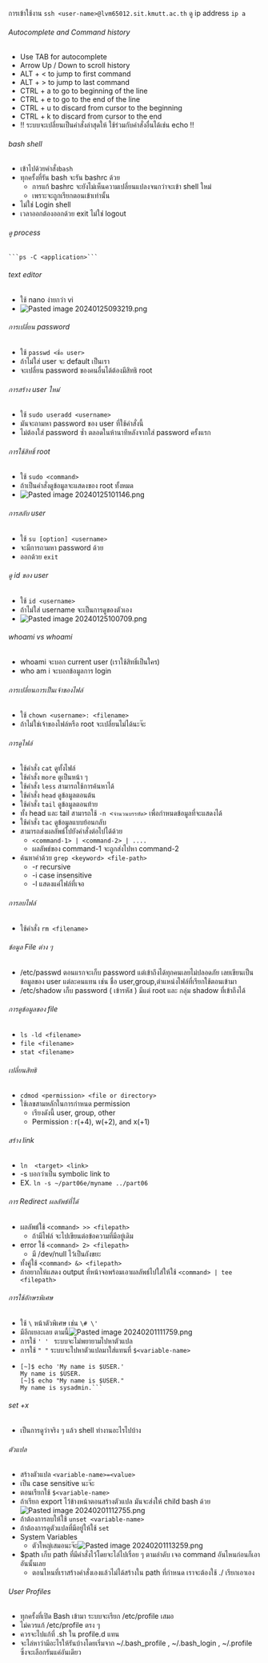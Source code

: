 การเข้าใช้งาน
	```ssh <user-name>@lvm65012.sit.kmutt.ac.th```
ดู ip address
	```ip a```
###### Autocomplete and Command history
- Use TAB for autocomplete
- Arrow Up / Down to scroll history
- ALT + < to jump to first command
- ALT + > to jump to last command
- CTRL + a to go to beginning of the line
- CTRL + e to go to the end of the line
- CTRL + u to discard from cursor to the beginning
- CTRL + k to discard from cursor to the end
- !! ระบบจะเปลี่ยนเป็นคำสั่งล่าสุดให้ ใช้ร่วมกับคำสั่งอื่นได้เช่น echo !!
###### bash shell
- เข้าไปด้วยคำสั่ง```bash```
- ทุกครั้งที่รัน bash จะรัน bashrc ด้วย
	- การแก้ bashrc จะยังไม่เห็นความเปลี่ยนแปลงจนกว่าจะเข้า shell ใหม่
	- เพราะจะถูกเรียกตอนเข้าเท่านั้น
- ไม่ใช่ Login shell
- เวลาออกต้องออกด้วย exit ไม่ใช่ logout
###### ดู process
	```ps -C <application>```
###### text editor
- ใช้ nano ง่ายกว่า vi
- ![Pasted image 20240125093219.png](./Pasted%20image%2020240125093219.png)
###### การเปลี่ยน password
- ใช้ ```passwd <ชื่อ user>```
- ถ้าไม่ใส่ user จะ default เป็นเรา
- จะเปลี่ยน password ของคนอื่นได้ต้องมีสิทธิ root
###### การสร้าง user ใหม่
- ใช้ ```sudo useradd <username>```
- มันจะถามหา password  ของ user ที่ใช้คำสั่งนี้
- ไม่ต้องใส่ password ซ้ำ ตลอดในห้านาทีหลังจากใส่ password ครั้งแรก
###### การใช้สิทธิ์ root
- ใช้ ```sudo <command>```
- ถ้าเป็นคำสั่งดูข้อมูลจะแสดงของ root ทั้งหมด
- ![Pasted image 20240125101146.png](./Pasted%20image%2020240125101146.png)
###### การสลับ user
- ใช้ ```su [option] <username>```
- จะมีการถามหา password ด้วย
- ออกด้วย ```exit```
###### ดู id ของ user
- ใช้ ```id <username>```
- ถ้าไม่ใส่ username จะเป็นการดูของตัวเอง
- ![Pasted image 20240125100709.png](./Pasted%20image%2020240125100709.png)
###### whoami vs whoami
- whoami จะบอก current user (เราใช้สิทธิ์เป็นใคร)
-  who am i จะบอกข้อมูลการ login
###### การเปลี่ยนการเป็นเจ้าของไฟล์
-  ใช้ ```chown <username>: <filename>```
-  ถ้าไม่ใช่เจ้าของไฟล์หรือ root จะเปลี่ยนไม่ได้นะจ๊ะ
###### การดูไฟล์
- ใช้คำสั่ง ```cat``` ดูทั้งไฟล์
- ใช้คำสั่ง ```more``` ดูเป็นหน้า ๆ
- ใช้คำสั่ง ```less``` สามารถใช้การค้นหาได้
- ใช้คำสั่ง ```head``` ดูข้อมูลตอนต้น
- ใช้คำสั่ง ```tail``` ดูข้อมูลตอนท้าย
- ทั้ง head และ tail สามารถใช้ ```-n <จำนวนบรรทัด>``` เพื่อกำหนดข้อมูลที่จะแสดงได้
- ใช้คำสั่ง ```tac``` ดูข้อมูลแบบย้อนกลับ
- สามารถส่งผลลัพธ์ไปยังคำสั่งต่อไปได้ด้วย
	- ```<command-1> | <command-2> | ....```
	- ผลลัพธ์ของ command-1 จะถูกส่งไปหา command-2
-  ค้นหาคำด้วย ```grep <keyword> <file-path>```
	- -r recursive
	- -i case insensitive
	- -l แสดงแค่ไฟล์ที่เจอ
###### การลบไฟล์
- ใช้คำสั่ง ```rm <filename>```
###### ข้อมูล File ต่าง ๆ
 - /etc/passwd ตอนแรกจะเก็บ password แต่เข้าถึงได้ทุกคนเลยไม่ปลอดภัย เลยเขียนเป็นข้อมูลของ user แต่ละคนแทน เช่น ชื่อ user,group,ตำแหน่งไฟล์ที่เรียกใช้ตอนเข้ามา
 - /etc/shadow เก็บ password ( เข้ารหัส ) มีแต่ root และ กลุ่ม shadow ที่เข้าถึงได้
 ###### การดูข้อมูลของ file
- ```ls -ld <filename>```
- ```file <filename>```
- ```stat <filename>```
###### เปลี่ยนสิทธิ
- ```cdmod <permission> <file or directory>```
- ใช้เลขสามหลักในการกำหนด permission 
	- เรียงดังนี้ user, group, other
	- Permission : r(+4), w(+2), and x(+1)
###### สร้าง link
- ```ln  <target> <link>```
- -s บอกว่าเป็น symbolic link to
- EX. ```ln -s ~/part06e/myname ../part06```
###### การ Redirect ผลลัพธ์ที่ได้
- ผลลัพธ์ใช้ ```<command> >> <filepath>```
	- ถ้ามีไฟล์ จะไปเขียนต่อข้อความที่มีอยู่เดิม
- error ใช้ ```<command> 2> <filepath>```
	- มี /dev/null ไว้เป็นถังขยะ
- ทั้งคู่ใช้ ```<command> &> <filepath>```
- ถ้าอยากให้แสดง output ที่หน้าจอพร้อมเอาผลลัพธ์ไปใส่ให้ใช้ ```<command> | tee <filepath>```
###### การใช้อักษรพิเศษ
- ใช้ `\` หน้าตัวพิเศษ เช่น `\# \'`
- มีอีกเยอะเลย ตามนี้![Pasted image 20240201111759.png](./Pasted%20image%2020240201111759.png)
- การใช้ `' ' ` ระบบจะไม่พยายามไปหาตัวแปล
- การใช้ `" "` ระบบจะไปหาตัวแปลมาใส่แทนที่ `$<variable-name>`
- ```
  [~]$ echo 'My name is $USER.' 
  My name is $USER. 
  [~]$ echo "My name is $USER." 
  My name is sysadmin.```
###### set +x
- เป็นการดูว่าจริง ๆ แล้ว shell ทำงานอะไรไปบ้าง
###### ตัวแปล 
- สร้างตัวแปล ```<variable-name>=<value>```
- เป็น case sensitive นะจ๊ะ
- ตอนเรียกใช้ ```$<variable-name>```
- ถ้าเรียก export ไว้ข้างหน้าตอนสร้างตัวแปล มันจะส่งให้ child bash ด้วย![Pasted image 20240201112755.png](./Pasted%20image%2020240201112755.png)
- ถ้าต้องการลบให้ใช้ `unset <variable-name>`
- ถ้าต้องการดูตัวแปลที่มีอยู่ให้ใช้ `set`
- System Variables
	- ตัวใหญ่เสมอนะจ๊ะ![Pasted image 20240201113259.png](./Pasted%20image%2020240201113259.png)
- $path เก็บ path ที่มีคำสั่งไว้โดยจะไล่ไปเรื่อย ๆ ตามลำดับ เจอ command อันไหนก่อนก็เอาอันนั้นเลย
	- ตอนไหนที่เราสร้างคำสั่งเองแล้วไม่ได้สร้างใน path ที่กำหนด เราจะต้องใช้ ./ เรียกเอาเอง
###### User Profiles
- ทุกครั้งที่เปิด Bash เข้ามา ระบบจะเรียก /etc/profile เสมอ
- ไม่ควรแก้ /etc/profile ตรง ๆ
- ควรจะไปแก้ที่ .sh ใน profile.d แทน
- จะไล่หาว่ามีอะไรให้รันบ้างโดยเริ่มจาก ~/.bash_profile , ~/.bash_login , ~/.profile ซึ่งจะเลือกรันแค่อันเดียว
